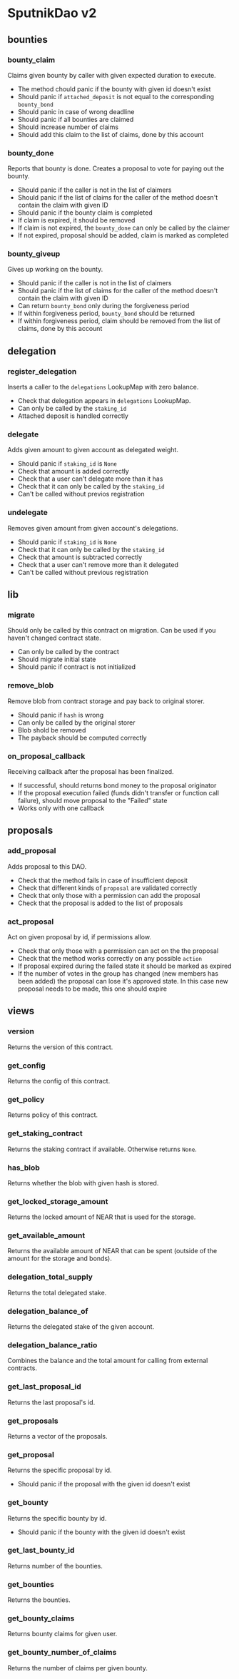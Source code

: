 # SputnikDao v2

## bounties

### bounty_claim
Claims given bounty by caller with given expected duration to execute.
- The method chould panic if the bounty with given id doesn't exist
- Should panic if `attached_deposit` is not equal to the corresponding `bounty_bond`
- Should panic in case of wrong deadline
- Should panic if all bounties are claimed
- Should increase number of claims
- Should add this claim to the list of claims, done by this account
### bounty_done
Reports that bounty is done. Creates a proposal to vote for paying out the bounty.
- Should panic if the caller is not in the list of claimers
- Should panic if the list of claims for the caller of the method doesn't contain the claim with given ID
- Should panic if the bounty claim is completed
- If claim is expired, it should be removed
- If claim is not expired, the `bounty_done` can only be called by the claimer
- If not expired, proposal should be added, claim is marked as completed
### bounty_giveup
Gives up working on the bounty.
- Should panic if the caller is not in the list of claimers
- Should panic if the list of claims for the caller of the method doesn't contain the claim with given ID
- Can return `bounty_bond` only during the forgiveness period
- If within forgiveness period, `bounty_bond` should be returned
- If within forgiveness period, claim should be removed from the list of claims, done by this account

## delegation

### register_delegation
Inserts a caller to the `delegations` LookupMap with zero balance.
- Check that delegation appears in `delegations` LookupMap.
- Can only be called by the `staking_id`
- Attached deposit is handled correctly
### delegate
Adds given amount to given account as delegated weight.
- Should panic if `staking_id` is `None`
- Check that amount is added correctly
- Check that a user can't delegate more than it has
- Check that it can only be called by the `staking_id`
- Can't be called without previos registration
### undelegate
Removes given amount from given account's delegations.
- Should panic if `staking_id` is `None`
- Check that it can only be called by the `staking_id`
- Check that amount is subtracted correctly
- Check that a user can't remove more than it delegated
- Can't be called without previous registration

## lib

### migrate
Should only be called by this contract on migration. Can be used if you haven't changed contract state.
- Can only be called by the contract
- Should migrate initial state
- Should panic if contract is not initialized
### remove_blob
Remove blob from contract storage and pay back to original storer.
- Should panic if `hash` is wrong
- Can only be called by the original storer
- Blob shold be removed
- The payback should be computed correctly
### on_proposal_callback
Receiving callback after the proposal has been finalized.
- If successful, should returns bond money to the proposal originator
- If the proposal execution failed (funds didn't transfer or function call failure), should move proposal to the "Failed" state
- Works only with one callback

## proposals

### add_proposal
Adds proposal to this DAO.
- Check that the method fails in case of insufficient deposit 
- Check that different kinds of `proposal` are validated correctly
- Check that only those with a permission can add the proposal
- Check that the proposal is added to the list of proposals
### act_proposal
Act on given proposal by id, if permissions allow.
- Check that only those with a permission can act on the the proposal
- Check that the method works correctly on any possible `action`
- If proposal expired during the failed state it should be marked as expired
- If the number of votes in the group has changed (new members has been added) the proposal can lose it's approved state. In this case new proposal needs to be made, this one should expire

## views
### version
Returns the version of this contract.
### get_config
Returns the config of this contract.
### get_policy
Returns policy of this contract.
### get_staking_contract
Returns the staking contract if available. Otherwise returns `None`.
### has_blob
Returns whether the blob with given hash is stored.
### get_locked_storage_amount
Returns the locked amount of NEAR that is used for the storage.
### get_available_amount
Returns the available amount of NEAR that can be spent (outside of the amount for the storage and bonds).
### delegation_total_supply
Returns the total delegated stake.
### delegation_balance_of
Returns the delegated stake of the given account.
### delegation_balance_ratio
Combines the balance and the total amount for calling from external contracts.
### get_last_proposal_id
Returns the last proposal's id.
### get_proposals
Returns a vector of the proposals.
### get_proposal
Returns the specific proposal by id.
- Should panic if the proposal with the given id doesn't exist
### get_bounty
Returns the specific bounty by id.
- Should panic if the bounty with the given id doesn't exist
### get_last_bounty_id
Returns number of the bounties.
### get_bounties
Returns the bounties.
### get_bounty_claims
Returns bounty claims for given user.
### get_bounty_number_of_claims
Returns the number of claims per given bounty.

